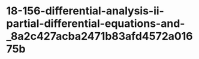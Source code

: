 # 18-156-differential-analysis-ii-partial-differential-equations-and-_8a2c427acba2471b83afd4572a01675b